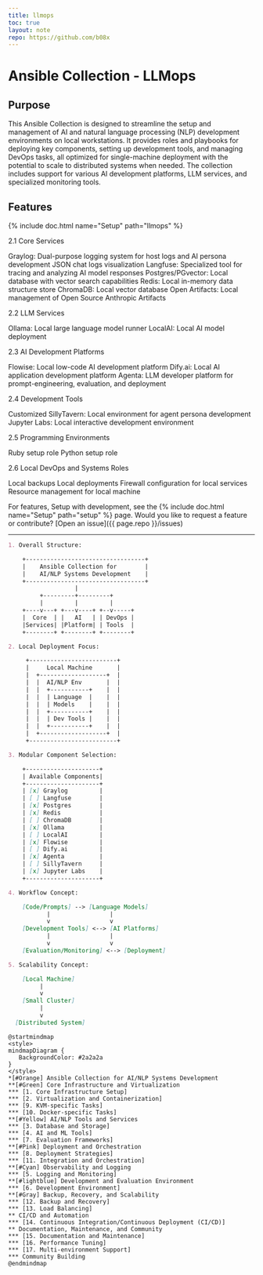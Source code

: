 ```yaml
---
title: llmops
toc: true
layout: note
repo: https://github.com/b08x
---
```


# Ansible Collection - LLMops

## Purpose

This Ansible Collection is designed to streamline the setup and management of AI and natural language processing (NLP) development environments on local workstations. It provides roles and playbooks for deploying key components, setting up development tools, and managing DevOps tasks, all optimized for single-machine deployment with the potential to scale to distributed systems when needed. The collection includes support for various AI development platforms, LLM services, and specialized monitoring tools.


## Features

{% include doc.html name="Setup" path="llmops" %}


2.1 Core Services

Graylog: Dual-purpose logging system for host logs and AI persona development JSON chat logs visualization
Langfuse: Specialized tool for tracing and analyzing AI model responses
Postgres/PGvector: Local database with vector search capabilities
Redis: Local in-memory data structure store
ChromaDB: Local vector database
Open Artifacts: Local management of Open Source Anthropic Artifacts

2.2 LLM Services

Ollama: Local large language model runner
LocalAI: Local AI model deployment

2.3 AI Development Platforms

Flowise: Local low-code AI development platform
Dify.ai: Local AI application development platform
Agenta: LLM developer platform for prompt-engineering, evaluation, and deployment

2.4 Development Tools

Customized SillyTavern: Local environment for agent persona development
Jupyter Labs: Local interactive development environment

2.5 Programming Environments

Ruby setup role
Python setup role

2.6 Local DevOps and Systems Roles

Local backups
Local deployments
Firewall configuration for local services
Resource management for local machine

For features, Setup with development, see the {% include doc.html name="Setup" path="setup" %} page. Would you like to request a feature or contribute?
[Open an issue]({{ page.repo }}/issues)


---

```markdown
1. Overall Structure:

    +----------------------------------+
    |    Ansible Collection for        |
    |    AI/NLP Systems Development    |
    +----------------------------------+
                   |
         +---------+---------+
         |         |         |
    +----v---+ +---v----+ +--v-----+
    |  Core  | |   AI   | | DevOps |
    |Services| |Platform| | Tools  |
    +--------+ +--------+ +--------+

2. Local Deployment Focus:

     +-------------------------+
     |     Local Machine       |
     |  +-------------------+  |
     |  |  AI/NLP Env       |  |
     |  |  +-----------+    |  |
     |  |  | Language  |    |  |
     |  |  | Models    |    |  |
     |  |  +-----------+    |  |
     |  |  | Dev Tools |    |  |
     |  |  +-----------+    |  |
     |  +-------------------+  |
     +-------------------------+

3. Modular Component Selection:

    +---------------------+
    | Available Components|
    +---------------------+
    | [x] Graylog         |
    | [ ] Langfuse        |
    | [x] Postgres        |
    | [x] Redis           |
    | [ ] ChromaDB        |
    | [x] Ollama          |
    | [ ] LocalAI         |
    | [x] Flowise         |
    | [ ] Dify.ai         |
    | [x] Agenta          |
    | [ ] SillyTavern     |
    | [x] Jupyter Labs    |
    +---------------------+

4. Workflow Concept:

    [Code/Prompts] --> [Language Models]
           |                 |
           v                 v
    [Development Tools] <--> [AI Platforms]
           |                 |
           v                 v
    [Evaluation/Monitoring] <--> [Deployment]

5. Scalability Concept:

    [Local Machine]
         |
         v
    [Small Cluster]
         |
         v
  [Distributed System]
```

``` plantuml!
@startmindmap
<style>
mindmapDiagram {
   BackgroundColor: #2a2a2a
}
</style>
*[#Orange] Ansible Collection for AI/NLP Systems Development
**[#Green] Core Infrastructure and Virtualization
*** [1. Core Infrastructure Setup]
*** [2. Virtualization and Containerization]
*** [9. KVM-specific Tasks]
*** [10. Docker-specific Tasks]
**[#Yellow] AI/NLP Tools and Services
*** [3. Database and Storage]
*** [4. AI and ML Tools]
*** [7. Evaluation Frameworks]
**[#Pink] Deployment and Orchestration
*** [8. Deployment Strategies]
*** [11. Integration and Orchestration]
**[#Cyan] Observability and Logging
*** [5. Logging and Monitoring]
**[#lightblue] Development and Evaluation Environment
*** [6. Development Environment]
**[#Gray] Backup, Recovery, and Scalability
*** [12. Backup and Recovery]
*** [13. Load Balancing]
** CI/CD and Automation
*** [14. Continuous Integration/Continuous Deployment (CI/CD)]
** Documentation, Maintenance, and Community
*** [15. Documentation and Maintenance]
*** [16. Performance Tuning]
*** [17. Multi-environment Support]
*** Community Building
@endmindmap
```
